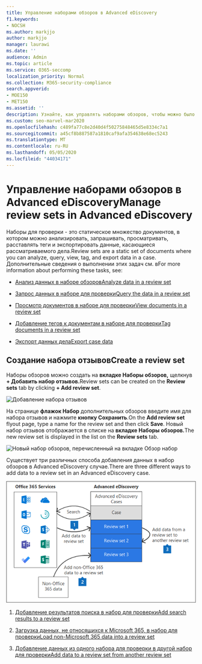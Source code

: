 ```yaml
---
title: Управление наборами обзоров в Advanced eDiscovery
f1.keywords:
- NOCSH
ms.author: markjjo
author: markjjo
manager: laurawi
ms.date: ''
audience: Admin
ms.topic: article
ms.service: O365-seccomp
localization_priority: Normal
ms.collection: M365-security-compliance
search.appverid:
- MOE150
- MET150
ms.assetid: ''
description: Узнайте, как управлять наборами обзоров, чтобы можно было анализировать, запрашивать, просматривать, теги и экспортировать данные в Advanced eDiscovery случае.
ms.custom: seo-marvel-mar2020
ms.openlocfilehash: c489fa77c8e2d40d4f50275848465d5e8334c7a1
ms.sourcegitcommit: a45cf8b887587a1810caf9afa354638e68ec5243
ms.translationtype: MT
ms.contentlocale: ru-RU
ms.lasthandoff: 05/05/2020
ms.locfileid: "44034171"
---
```

# <a name="manage-review-sets-in-advanced-ediscovery"></a><span data-ttu-id="171c2-103">Управление наборами обзоров в Advanced eDiscovery</span><span class="sxs-lookup"><span data-stu-id="171c2-103">Manage review sets in Advanced eDiscovery</span></span>

<span data-ttu-id="171c2-104">Наборы для проверки - это статическое множество документов, в котором можно анализировать, запрашивать, просматривать, расставлять теги и экспортировать данные, касающиеся рассматриваемого дела.</span><span class="sxs-lookup"><span data-stu-id="171c2-104">Review sets are a static set of documents where you can analyze, query, view, tag, and export data in a case.</span></span> <span data-ttu-id="171c2-105">Дополнительные сведения о выполнении этих задач см. в</span><span class="sxs-lookup"><span data-stu-id="171c2-105">For more information about performing these tasks, see:</span></span>

- [<span data-ttu-id="171c2-106">Анализ данных в наборе обзоров</span><span class="sxs-lookup"><span data-stu-id="171c2-106">Analyze data in a review set</span></span>](analyzing-data-in-review-set.md)

- [<span data-ttu-id="171c2-107">Запрос данных в наборе для проверки</span><span class="sxs-lookup"><span data-stu-id="171c2-107">Query the data in a review set</span></span>](review-set-search.md)

- [<span data-ttu-id="171c2-108">Просмотр документов в наборе для проверки</span><span class="sxs-lookup"><span data-stu-id="171c2-108">View documents in a review set</span></span>](view-documents-in-review-set.md)

- [<span data-ttu-id="171c2-109">Добавление тегов к документам в наборе для проверки</span><span class="sxs-lookup"><span data-stu-id="171c2-109">Tag documents in a review set</span></span>](tagging-documents.md)

- [<span data-ttu-id="171c2-110">Экспорт данных дела</span><span class="sxs-lookup"><span data-stu-id="171c2-110">Export case data</span></span>](exporting-data-ediscover20.md)

## <a name="create-a-review-set"></a><span data-ttu-id="171c2-111">Создание набора отзывов</span><span class="sxs-lookup"><span data-stu-id="171c2-111">Create a review set</span></span>

<span data-ttu-id="171c2-112">Наборы обзоров можно создать на **вкладке Наборы обзоров,** щелкнув **+ Добавить набор отзывов.**</span><span class="sxs-lookup"><span data-stu-id="171c2-112">Review sets can be created on the **Review sets** tab by clicking **+ Add review set**.</span></span>

![Добавление набора отзывов](../media/f45c51d9-585d-47d1-b7fb-0288715e0b6a.png)

<span data-ttu-id="171c2-114">На странице **флажок Набор** дополнительных обзоров введите имя для набора отзывов и нажмите **кнопку Сохранить**.</span><span class="sxs-lookup"><span data-stu-id="171c2-114">On the **Add review set** flyout page, type a name for the review set and then click **Save**.</span></span> <span data-ttu-id="171c2-115">Новый набор отзывов отображается в списке на **вкладке Наборы обзоров.**</span><span class="sxs-lookup"><span data-stu-id="171c2-115">The new review set is displayed in the list on the **Review sets** tab.</span></span>

![Новый набор обзоров, перечисленный на вкладке Обзор набор](../media/AeDnewreviewset.png)

<span data-ttu-id="171c2-117">Существует три различных способа добавления данных в набор обзоров в Advanced eDiscovery случае.</span><span class="sxs-lookup"><span data-stu-id="171c2-117">There are three different ways to add data to a review set in an Advanced eDiscovery case.</span></span>

![Три способа добавления в наборы обзоров](../media/1f1f4efd-c03b-4255-bc3d-df358e56549c.png)

1. [<span data-ttu-id="171c2-119">Добавление результатов поиска в набор для проверки</span><span class="sxs-lookup"><span data-stu-id="171c2-119">Add search results to a review set</span></span>](add-data-to-review-set.md)

2. [<span data-ttu-id="171c2-120">Загрузка данных, не относящихся к Microsoft 365, в набор для проверки</span><span class="sxs-lookup"><span data-stu-id="171c2-120">Load non-Microsoft 365 data into a review set</span></span>](load-non-Office-365-data-into-a-review-set.md)

3. [<span data-ttu-id="171c2-121">Добавление данных из одного набора для проверки в другой набор для проверки</span><span class="sxs-lookup"><span data-stu-id="171c2-121">Add data to a review set from another review set</span></span>](add-data-to-review-set-from-another-review-set.md)
